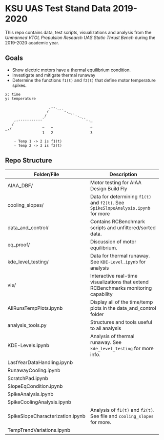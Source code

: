 # KSU UAS Test Stand Data 2019-2020

This repo contains data, test scripts, visualizations and analysis from the *Unmanned VTOL Propulsion Research UAS Static Thrust Bench* during the 2019-2020 academic year.

## Goals

- Show electric motors have a thermal equilibrium condition.
- Investigate and mitigate thermal runaway
- Determine the functions `f1(t)` and `f2(t)` that define motor temperature spikes. 

```
x: time
y: temperature

                    ,--._
                   /     ``-._
                  /           ``-._
    ,.-----------`                 ``-._
   /                 
_,/              ^   ^                 ^
                 1   2                 3

    - Temp 1 -> 2 is f1(t)
    - Temp 2 -> 3 is f2(t)

```



## Repo Structure

| Folder/File                       | Description |
|-----------------------------------|-------------|
| AIAA_DBF/                         | Motor testing for AIAA Design Build Fly
| cooling_slopes/                   | Data for determining `f1(t)` and `f2(t)`. See `SpikeSlopeAnalysis.ipynb` for more
| data_and_control/                 | Contains RCBenchmark scripts and unfiltered/sorted data.
| eq_proof/                         | Discussion of motor equilibrium.
| kde_level_testing/                | Data for thermal runaway. See `KDE-Level.ipynb` for analysis
| vis/                              | Interactive real-time visualizations that extend RCBenchmarks monitoring capability
| AllRunsTempPlots.ipynb            | Display all of the time/temp plots in the data_and_control folder
| analysis_tools.py                 | Structures and tools useful to all analysis
| KDE-Levels.ipynb                  | Analysis of thermal runaway. See `kde_level_testing` for more info.
| LastYearDataHandling.ipynb        | 
| RunawayCooling.ipynb              |
| ScratchPad.ipynb                  |
| SlopeEqCondition.ipynb            | 
| SpikeAnalysis.ipynb               |
| SpikeCoolingAnalysis.ipynb        |
| SpikeSlopeCharacterization.ipynb  | Analysis of `f1(t)` and `f2(t)`. See file and `cooling_slopes` for more.
| TempTrendVariations.ipynb         |